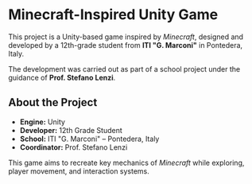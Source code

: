 
# **Minecraft-Inspired Unity Game**  

This project is a Unity-based game inspired by *Minecraft*, designed and developed by a 12th-grade student from **ITI "G. Marconi"** in Pontedera, Italy.  

The development was carried out as part of a school project under the guidance of **Prof. Stefano Lenzi**.  

## **About the Project**  

- **Engine:** Unity  
- **Developer:** 12th Grade Student  
- **School:** ITI "G. Marconi" – Pontedera, Italy  
- **Coordinator:** Prof. Stefano Lenzi  

This game aims to recreate key mechanics of *Minecraft* while exploring, player movement, and interaction systems.  
